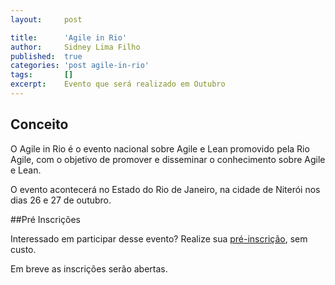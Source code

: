 ```yaml
---
layout:     post

title:      'Agile in Rio'
author:     Sidney Lima Filho
published:  true
categories: 'post agile-in-rio'
tags:       []
excerpt:    Evento que será realizado em Outubro
---
```


## Conceito

O Agile in Rio é o evento nacional sobre Agile e Lean promovido pela Rio Agile, com o objetivo de promover e disseminar o conhecimento sobre Agile e Lean.

O evento acontecerá no Estado do Rio de Janeiro, na cidade de Niterói nos dias 26 e 27 de outubro.


##Pré Inscrições

Interessado em participar desse evento? Realize sua <a href="http://www.eventbrite.com/event/5351787340/?ref=enivtefor001&utm_source=site_rioAgile&utm_media=site&utm_compaign=inviteformalv2&utm_term=readmore&invite=null">pré-inscrição</a>, sem custo.

Em breve as inscrições serão abertas.

